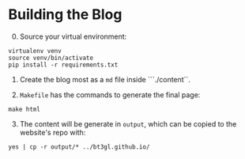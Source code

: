 # Building the Blog

0. Source your virtual environment:

```
virtualenv venv
source venv/bin/activate
pip install -r requirements.txt
```

1. Create the blog most as a ```md``` file inside ```./content``.

2. ```Makefile``` has the commands to generate the final page:

```
make html
```

3. The content will be generate in ```output```, which can be copied to the website's repo with:

```
yes | cp -r output/* ../bt3gl.github.io/
```

